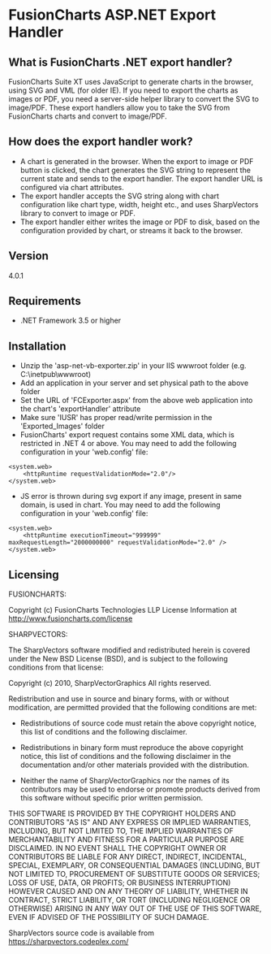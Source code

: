 FusionCharts ASP.NET Export Handler
=====================================

What is FusionCharts .NET export handler?
-----------------------------------------
FusionCharts Suite XT uses JavaScript to generate charts in the browser, using SVG and VML (for older IE). If you need 
to export the charts as images or PDF, you need a server-side helper library to convert the SVG to image/PDF. These 
export handlers allow you to take the SVG from FusionCharts charts and convert to image/PDF.

How does the export handler work?
---------------------------------
- A chart is generated in the browser. When the export to image or PDF button is clicked, the chart generates the SVG string 
   to represent the current state and sends to the export handler. The export handler URL is configured via chart attributes.
- The export handler accepts the SVG string along with chart configuration like chart type, width, height etc., and uses 
   SharpVectors library to convert to image or PDF.
- The export handler either writes the image or PDF to disk, based on the configuration provided by chart, or streams it 
   back to the browser.

Version
----

4.0.1

Requirements
------------
- .NET Framework 3.5 or higher


Installation
------------
- Unzip the 'asp-net-vb-exporter.zip' in your IIS wwwroot folder (e.g. C:\inetpub\wwwroot)
- Add an application in your server and set physical path to the above folder
- Set the URL of 'FCExporter.aspx' from the above web application into the chart's 'exportHandler' attribute
- Make sure 'IUSR' has proper read/write permission in the 'Exported_Images' folder
- FusionCharts' export request contains some XML data, which is restricted in .NET 4 or above. You may need to add the following configuration in your 'web.config' file:
```
<system.web>
	<httpRuntime requestValidationMode="2.0"/>
</system.web>
```
- JS error is thrown during svg export if any image, present in same domain, is used in chart. You may need to add the following configuration in your 'web.config' file:
```
<system.web>
	<httpRuntime executionTimeout="999999" maxRequestLength="2000000000" requestValidationMode="2.0" />
</system.web>
```


Licensing
---------

FUSIONCHARTS:

Copyright (c) FusionCharts Technologies LLP
License Information at <http://www.fusioncharts.com/license>


SHARPVECTORS:

The SharpVectors software modified and redistributed herein is covered under the New BSD License (BSD),
and is subject to the following conditions from that license:

Copyright (c) 2010, SharpVectorGraphics
All rights reserved.

Redistribution and use in source and binary forms, with or without modification, are permitted provided that the 
following conditions are met:

* Redistributions of source code must retain the above copyright notice, this list of conditions and the 
following disclaimer.

* Redistributions in binary form must reproduce the above copyright notice, this list of conditions and the 
following disclaimer in the documentation and/or other materials provided with the distribution.

* Neither the name of SharpVectorGraphics nor the names of its contributors may be used to endorse or promote
 products derived from this software without specific prior written permission.

THIS SOFTWARE IS PROVIDED BY THE COPYRIGHT HOLDERS AND CONTRIBUTORS "AS IS" AND ANY EXPRESS OR IMPLIED WARRANTIES,
INCLUDING, BUT NOT LIMITED TO, THE IMPLIED WARRANTIES OF MERCHANTABILITY AND FITNESS FOR A PARTICULAR PURPOSE ARE
DISCLAIMED. IN NO EVENT SHALL THE COPYRIGHT OWNER OR CONTRIBUTORS BE LIABLE FOR ANY DIRECT, INDIRECT, INCIDENTAL,
SPECIAL, EXEMPLARY, OR CONSEQUENTIAL DAMAGES (INCLUDING, BUT NOT LIMITED TO, PROCUREMENT OF SUBSTITUTE GOODS OR 
SERVICES; LOSS OF USE, DATA, OR PROFITS; OR BUSINESS INTERRUPTION) HOWEVER CAUSED AND ON ANY THEORY OF LIABILITY, 
WHETHER IN CONTRACT, STRICT LIABILITY, OR TORT (INCLUDING NEGLIGENCE OR OTHERWISE) ARISING IN ANY WAY OUT OF THE 
USE OF THIS SOFTWARE, EVEN IF ADVISED OF THE POSSIBILITY OF SUCH DAMAGE.

SharpVectors source code is available from https://sharpvectors.codeplex.com/